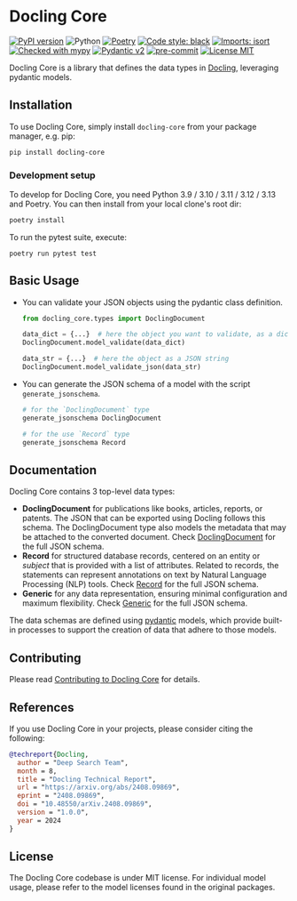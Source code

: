 # Docling Core

[![PyPI version](https://img.shields.io/pypi/v/docling-core)](https://pypi.org/project/docling-core/)
![Python](https://img.shields.io/badge/python-3.9%20%7C%203.10%20%7C%20%203.11%20%7C%203.12%20%7C%203.13-blue)
[![Poetry](https://img.shields.io/endpoint?url=https://python-poetry.org/badge/v0.json)](https://python-poetry.org/)
[![Code style: black](https://img.shields.io/badge/code%20style-black-000000.svg)](https://github.com/psf/black)
[![Imports: isort](https://img.shields.io/badge/%20imports-isort-%231674b1?style=flat&labelColor=ef8336)](https://pycqa.github.io/isort/)
[![Checked with mypy](https://www.mypy-lang.org/static/mypy_badge.svg)](https://mypy-lang.org/)
[![Pydantic v2](https://img.shields.io/endpoint?url=https://raw.githubusercontent.com/pydantic/pydantic/main/docs/badge/v2.json)](https://pydantic.dev)
[![pre-commit](https://img.shields.io/badge/pre--commit-enabled-brightgreen?logo=pre-commit&logoColor=white)](https://github.com/pre-commit/pre-commit)
[![License MIT](https://img.shields.io/github/license/ds4sd/docling-core)](https://opensource.org/licenses/MIT)

Docling Core is a library that defines the data types in [Docling](https://github.com/DS4SD/docling), leveraging pydantic models.

## Installation

To use Docling Core, simply install `docling-core` from your package manager, e.g. pip:
```bash
pip install docling-core
```

### Development setup

To develop for Docling Core, you need Python 3.9 / 3.10 / 3.11 / 3.12 / 3.13 and Poetry. You can then install from your local clone's root dir:
```bash
poetry install
```

To run the pytest suite, execute:
```
poetry run pytest test
```

## Basic Usage

- You can validate your JSON objects using the pydantic class definition.

  ```py
  from docling_core.types import DoclingDocument

  data_dict = {...}  # here the object you want to validate, as a dictionary
  DoclingDocument.model_validate(data_dict)

  data_str = {...}  # here the object as a JSON string
  DoclingDocument.model_validate_json(data_str)
  ```

- You can generate the JSON schema of a model with the script `generate_jsonschema`.

  ```py
  # for the `DoclingDocument` type
  generate_jsonschema DoclingDocument

  # for the use `Record` type
  generate_jsonschema Record
  ```

## Documentation

Docling Core contains 3 top-level data types:

- **DoclingDocument** for publications like books, articles, reports, or patents. The JSON that can be exported using Docling follows this schema.
  The DoclingDocument type also models the metadata that may be attached to the converted document.
  Check [DoclingDocument](docs/DoclingDocument.json) for the full JSON schema.
- **Record** for structured database records, centered on an entity or _subject_ that is provided with a list of attributes.
  Related to records, the statements can represent annotations on text by Natural Language Processing (NLP) tools.
  Check [Record](docs/Record.json) for the full JSON schema.
- **Generic** for any data representation, ensuring minimal configuration and maximum flexibility.
  Check [Generic](docs/Generic.json) for the full JSON schema.

The data schemas are defined using [pydantic](https://pydantic-docs.helpmanual.io/) models, which provide built-in processes to support the creation of data that adhere to those models.

## Contributing

Please read [Contributing to Docling Core](./CONTRIBUTING.md) for details.

## References

If you use Docling Core in your projects, please consider citing the following:

```bib
@techreport{Docling,
  author = "Deep Search Team",
  month = 8,
  title = "Docling Technical Report",
  url = "https://arxiv.org/abs/2408.09869",
  eprint = "2408.09869",
  doi = "10.48550/arXiv.2408.09869",
  version = "1.0.0",
  year = 2024
}
```

## License

The Docling Core codebase is under MIT license.
For individual model usage, please refer to the model licenses found in the original packages.
